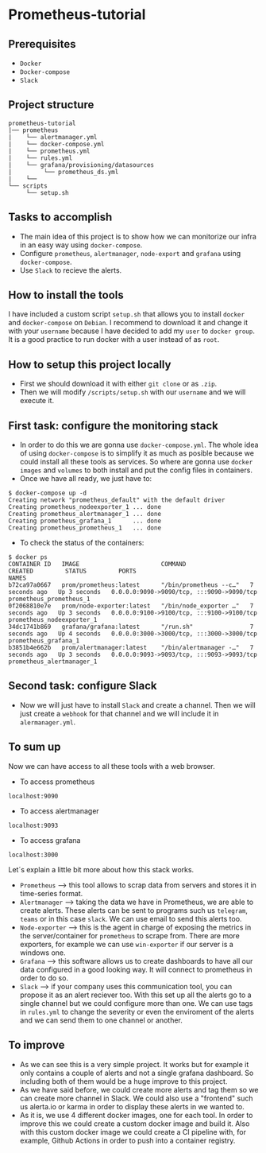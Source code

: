 # Prometheus-tutorial
## Prerequisites
* `Docker`
* `Docker-compose`
* `Slack`

## Project structure
```
prometheus-tutorial
|── prometheus
|    └── alertmanager.yml
|    └── docker-compose.yml
|    └── prometheus.yml
|    └── rules.yml
|    └── grafana/provisioning/datasources
|         └── prometheus_ds.yml
|    └──
└── scripts
     └── setup.sh
```
## Tasks to accomplish
- The main idea of this project is to show how we can monitorize our infra in an easy way using `docker-compose`.
- Configure `prometheus`, `alertmanager`, `node-export` and `grafana` using `docker-compose`.
- Use `Slack` to recieve the alerts.

## How to install the tools
I have included a custom script `setup.sh` that allows you to install `docker` and `docker-compose` on `Debian`.
I recommend to download it and change it with your `username` because I have decided to add my `user` to `docker group`. It is a good practice to run docker with a user instead of as `root`.

## How to setup this project locally
- First we should download it with either `git clone` or as `.zip`.
- Then we will modify `/scripts/setup.sh` with our `username` and we will execute it.

## First task: configure the monitoring stack
- In order to do this we are gonna use `docker-compose.yml`. The whole idea of using `docker-compose` is to simplify it as much as posible because we could install all these tools as services. So where are gonna use `docker images` and `volumes` to both install and put the config files in containers.
- Once we have all ready, we just have to:

````
$ docker-compose up -d
Creating network "prometheus_default" with the default driver
Creating prometheus_nodeexporter_1 ... done
Creating prometheus_alertmanager_1 ... done
Creating prometheus_grafana_1      ... done
Creating prometheus_prometheus_1   ... done

````
- To check the status of the containers:
````
$ docker ps
CONTAINER ID   IMAGE                       COMMAND                  CREATED         STATUS         PORTS                                       NAMES
b72ca97a0667   prom/prometheus:latest      "/bin/prometheus --c…"   7 seconds ago   Up 3 seconds   0.0.0.0:9090->9090/tcp, :::9090->9090/tcp   prometheus_prometheus_1
0f2068810e7e   prom/node-exporter:latest   "/bin/node_exporter …"   7 seconds ago   Up 3 seconds   0.0.0.0:9100->9100/tcp, :::9100->9100/tcp   prometheus_nodeexporter_1
34dc1741b869   grafana/grafana:latest      "/run.sh"                7 seconds ago   Up 4 seconds   0.0.0.0:3000->3000/tcp, :::3000->3000/tcp   prometheus_grafana_1
b3851b4e662b   prom/alertmanager:latest    "/bin/alertmanager -…"   7 seconds ago   Up 3 seconds   0.0.0.0:9093->9093/tcp, :::9093->9093/tcp   prometheus_alertmanager_1
````

## Second task: configure Slack
- Now we will just have to install `Slack` and create a channel. Then we will just create a `webhook` for that channel and we will include it in `alermanager.yml`.

## To sum up
Now we can have access to all these tools with a web browser.
- To access prometheus
````
localhost:9090
````
- To access alertmanager
````
localhost:9093
````
- To access grafana
````
localhost:3000
````
Let´s explain a little bit more about how this stack works. 
- `Prometheus` --> this tool allows to scrap data from servers and stores it in time-series format.
- `Alertmanager` --> taking the data we have in Prometheus, we are able to create alerts. These alerts can be sent to programs such us `telegram`, `teams` or in this case `slack`. We can use email to send this alerts too.
- `Node-exporter` --> this is the agent in charge of exposing the metrics in the server/container for `prometheus` to scrape from. There are more exporters, for example we can use `win-exporter` if our server is a windows one.
- `Grafana` --> this software allows us to create dashboards to have all our data configured in a good looking way. It will connect to prometheus in order to do so.
- `Slack` --> if your company uses this communication tool, you can propose it as an alert reciever too. With this set up all the alerts go to a single channel but we could configure more than one. We can use tags in `rules.yml` to change the severity or even the enviroment of the alerts and we can send them to one channel or another.

## To improve
- As we can see this is a very simple project. It works but for example it only contains a couple of alerts and not a single grafana dashboard. So including both of them would be a huge improve to this project.
- As we have said before, we could create more alerts and tag them so we can create more channel in Slack. We could also use a "frontend" such us alerta.io or karma in order to display these alerts in we wanted to. 
- As it is, we use 4 different docker images, one for each tool. In order to improve this we could create a custom docker image and build it. Also with this custom docker image we could create a CI pipeline with, for example, Github Actions in order to push into a container registry.